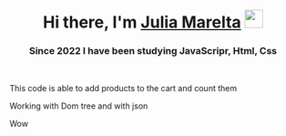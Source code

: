 
<h1 align="center">Hi there, I'm <a href="https://t.me/JuliaMarealta" target="_blank">Julia Marelta</a> 
<img src="https://github.com/blackcater/blackcater/raw/main/images/Hi.gif" height="32"/></h1>
<h3 align="center">Since 2022 I have been studying JavaScripr, Html, Css</h3><br>
<p>This code is able to add products to the cart and count them</p>
<p>Working with Dom tree and with json</p>
<p>Wow</p>
